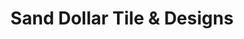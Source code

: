 ---
title: "Sand Dollar Tile & Designs"
url: /sarasota/sand-dollar-tile-and-designs/
shop: tiles
---